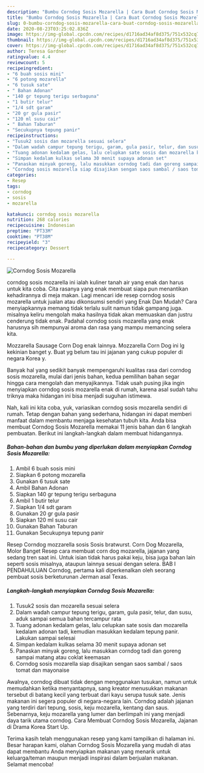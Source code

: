 ```yaml
---
description: "Bumbu Corndog Sosis Mozarella | Cara Buat Corndog Sosis Mozarella Yang Mudah Dan Praktis"
title: "Bumbu Corndog Sosis Mozarella | Cara Buat Corndog Sosis Mozarella Yang Mudah Dan Praktis"
slug: 0-bumbu-corndog-sosis-mozarella-cara-buat-corndog-sosis-mozarella-yang-mudah-dan-praktis
date: 2020-08-23T03:25:02.836Z
image: https://img-global.cpcdn.com/recipes/d1716ad34af8d375/751x532cq70/corndog-sosis-mozarella-foto-resep-utama.jpg
thumbnail: https://img-global.cpcdn.com/recipes/d1716ad34af8d375/751x532cq70/corndog-sosis-mozarella-foto-resep-utama.jpg
cover: https://img-global.cpcdn.com/recipes/d1716ad34af8d375/751x532cq70/corndog-sosis-mozarella-foto-resep-utama.jpg
author: Teresa Gardner
ratingvalue: 4.4
reviewcount: 5
recipeingredient:
- "6 buah sosis mini"
- "6 potong mozarella"
- "6 tusuk sate"
- " Bahan Adonan"
- "140 gr tepung terigu serbaguna"
- "1 butir telur"
- "1/4 sdt garam"
- "20 gr gula pasir"
- "120 ml susu cair"
- " Bahan Taburan"
- "Secukupnya tepung panir"
recipeinstructions:
- "Tusuk2 sosis dan mozarella sesuai selera"
- "Dalam wadah campur tepung terigu, garam, gula pasir, telur, dan susu, aduk sampai semua bahan tercampur rata"
- "Tuang adonan kedalam gelas, lalu celupkan sate sosis dan mozarella kedalam adonan tadi, kemudian masukkan kedalam tepung panir. Lakukan sampai selesai"
- "Simpan kedalam kulkas selama 30 menit supaya adonan set"
- "Panaskan minyak goreng, lalu masukkan corndog tadi dan goreng sampai matang atau coklat keemasan"
- "Corndog sosis mozarella siap disajikan sengan saos sambal / saos tomat dan mayonaise"
categories:
- Resep
tags:
- corndog
- sosis
- mozarella

katakunci: corndog sosis mozarella 
nutrition: 268 calories
recipecuisine: Indonesian
preptime: "PT33M"
cooktime: "PT38M"
recipeyield: "3"
recipecategory: Dessert

---
```



![Corndog Sosis Mozarella](https://img-global.cpcdn.com/recipes/d1716ad34af8d375/751x532cq70/corndog-sosis-mozarella-foto-resep-utama.jpg)


corndog sosis mozarella ini ialah kuliner tanah air yang enak dan harus untuk kita coba. Cita rasanya yang enak membuat siapa pun menantikan kehadirannya di meja makan.
Lagi mencari ide resep corndog sosis mozarella untuk jualan atau dikonsumsi sendiri yang Enak Dan Mudah? Cara menyiapkannya memang tidak terlalu sulit namun tidak gampang juga. misalnya keliru mengolah maka hasilnya tidak akan memuaskan dan justru cenderung tidak enak. Padahal corndog sosis mozarella yang enak harusnya sih mempunyai aroma dan rasa yang mampu memancing selera kita.

Mozzarella Sausage Corn Dog enak lainnya. Mozzarella Corn Dog ini lg kekinian banget y. Buat yg belum tau ini jajanan yang cukup populer di negara Korea y.

Banyak hal yang sedikit banyak mempengaruhi kualitas rasa dari corndog sosis mozarella, mulai dari jenis bahan, kedua pemilihan bahan segar hingga cara mengolah dan menyajikannya. Tidak usah pusing jika ingin menyiapkan corndog sosis mozarella enak di rumah, karena asal sudah tahu triknya maka hidangan ini bisa menjadi suguhan istimewa.


Nah, kali ini kita coba, yuk, variasikan corndog sosis mozarella sendiri di rumah. Tetap dengan bahan yang sederhana, hidangan ini dapat memberi manfaat dalam membantu menjaga kesehatan tubuh kita. Anda bisa membuat Corndog Sosis Mozarella memakai 11 jenis bahan dan 6 langkah pembuatan. Berikut ini langkah-langkah dalam membuat hidangannya.

<!--inarticleads1-->

##### Bahan-bahan dan bumbu yang diperlukan dalam menyiapkan Corndog Sosis Mozarella:

1. Ambil 6 buah sosis mini
1. Siapkan 6 potong mozarella
1. Gunakan 6 tusuk sate
1. Ambil  Bahan Adonan
1. Siapkan 140 gr tepung terigu serbaguna
1. Ambil 1 butir telur
1. Siapkan 1/4 sdt garam
1. Gunakan 20 gr gula pasir
1. Siapkan 120 ml susu cair
1. Gunakan  Bahan Taburan
1. Gunakan Secukupnya tepung panir


Resep Corndog mozzarella sosis Sosis bratwurst. Corn Dog Mozarella, Molor Banget Resep cara membuat corn dog mozarella, jajanan yang sedang tren saat ini. Untuk isian tidak harus pakai keju, bisa juga bahan lain seperti sosis misalnya, ataupun lainnya sesuai dengan selera. BAB I PENDAHULUAN Corndog, pertama kali diperkenalkan oleh seorang pembuat sosis berketurunan Jerman asal Texas. 

<!--inarticleads2-->

##### Langkah-langkah menyiapkan Corndog Sosis Mozarella:

1. Tusuk2 sosis dan mozarella sesuai selera
1. Dalam wadah campur tepung terigu, garam, gula pasir, telur, dan susu, aduk sampai semua bahan tercampur rata
1. Tuang adonan kedalam gelas, lalu celupkan sate sosis dan mozarella kedalam adonan tadi, kemudian masukkan kedalam tepung panir. Lakukan sampai selesai
1. Simpan kedalam kulkas selama 30 menit supaya adonan set
1. Panaskan minyak goreng, lalu masukkan corndog tadi dan goreng sampai matang atau coklat keemasan
1. Corndog sosis mozarella siap disajikan sengan saos sambal / saos tomat dan mayonaise


Awalnya, corndog dibuat tidak dengan menggunakan tusukan, namun untuk memudahkan ketika menyantapnya, sang kreator menusukkan makanan tersebut di batang kecil yang terbuat dari kayu serupa tusuk sate. Jenis makanan ini segera populer di negara-negara lain. Corndog adalah jajanan yang terdiri dari tepung, sosis, keju mozarella, kentang dan saus. Sebenarnya, keju mozarella yang lumer dan berlimpah ini yang menjadi daya tarik utama corndog. Cara Membuat Corndog Sosis Mozarella, Jajanan di Drama Korea Start Up. 

Terima kasih telah menggunakan resep yang kami tampilkan di halaman ini. Besar harapan kami, olahan Corndog Sosis Mozarella yang mudah di atas dapat membantu Anda menyiapkan makanan yang menarik untuk keluarga/teman maupun menjadi inspirasi dalam berjualan makanan. Selamat mencoba!
